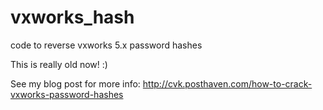 # vxworks_hash
code to reverse vxworks 5.x password hashes

This is really old now! :)

See my blog post for more info: <http://cvk.posthaven.com/how-to-crack-vxworks-password-hashes>
